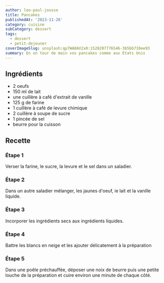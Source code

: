 ```yaml
---
author: leo-paul-jousse
title: Pancakes
publishedAt: '2023-11-26'
category: cuisine
subCategory: dessert
tags:
  - dessert
  - petit-dejeuner
coverImageSlug: unsplash:qp7WA8AV2x0:1528207776546-365bb710ee93
summary: En un tour de main vos pancakes comme aux Etats Unis
---
```


## Ingrédients

- 2 oeufs
- 150 ml de lait
- une cuillère à café d'extrait de vanille
- 125 g de farine
- 1 cuillère à café de levure chimique
- 2 cuillère à soupe de sucre
- 1 pincée de sel
- beurre pour la cuisson

## Recette

### Étape 1

Verser la farine, le sucre, la levure et le sel dans un saladier.

### Étape 2

Dans un autre saladier mélanger, les jaunes d'oeuf, ie lait et la vanille liquide.

### Étape 3

Incorporer les ingrédients secs aux ingrédients liquides.

### Étape 4

Battre les blancs en neige et les ajouter délicatement à la préparation

### Étape 5

Dans une poêle préchauffée, déposer une noix de beurre puis une petite louche de la préparation et cuire environ une minute de chaque côté.
